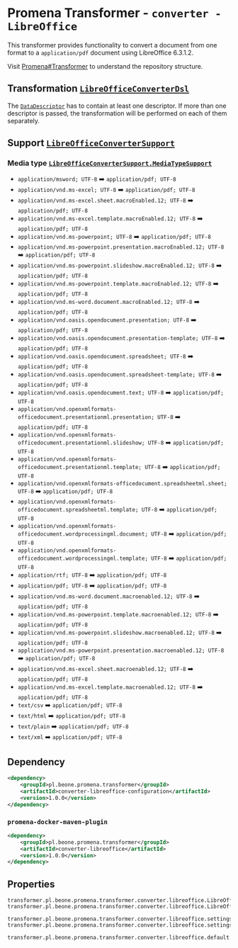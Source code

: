 # Promena Transformer - `converter - LibreOffice`
This transformer provides functionality to convert a document from one format to a `application/pdf` document using LibreOffice 6.3.1.2.

Visit [Promena#Transformer](https://gitlab.office.beone.pl/promena/promena#transformer) to understand the repository structure.

## Transformation [`LibreOfficeConverterDsl`](./application-model/src/main/kotlin/pl/beone/promena/transformer/converter/libreoffice/applicationmodel/LibreOfficeConverterDsl.kt)
The [`DataDescriptor`](https://gitlab.office.beone.pl/promena/promena/blob/master/base/promena-transformer/contract/src/main/kotlin/pl/beone/promena/transformer/contract/data/DataDescriptor.kt) has to contain at least one descriptor. If more than one descriptor is passed, the transformation will be performed on each of them separately.

## Support [`LibreOfficeConverterSupport`](./application-model/src/main/kotlin/pl/beone/promena/transformer/converter/libreoffice/applicationmodel/LibreOfficeConverterSupport.kt)
### Media type [`LibreOfficeConverterSupport.MediaTypeSupport`](./application-model/src/main/kotlin/pl/beone/promena/transformer/converter/libreoffice/applicationmodel/LibreOfficeConverterSupport.kt)
* `application/msword; UTF-8` :arrow_right: `application/pdf; UTF-8`
* `application/vnd.ms-excel; UTF-8` :arrow_right: `application/pdf; UTF-8`
* `application/vnd.ms-excel.sheet.macroEnabled.12; UTF-8` :arrow_right: `application/pdf; UTF-8`
* `application/vnd.ms-excel.template.macroEnabled.12; UTF-8` :arrow_right: `application/pdf; UTF-8`
* `application/vnd.ms-powerpoint; UTF-8` :arrow_right: `application/pdf; UTF-8`
* `application/vnd.ms-powerpoint.presentation.macroEnabled.12; UTF-8` :arrow_right: `application/pdf; UTF-8`
* `application/vnd.ms-powerpoint.slideshow.macroEnabled.12; UTF-8` :arrow_right: `application/pdf; UTF-8`
* `application/vnd.ms-powerpoint.template.macroEnabled.12; UTF-8` :arrow_right: `application/pdf; UTF-8`
* `application/vnd.ms-word.document.macroEnabled.12; UTF-8` :arrow_right: `application/pdf; UTF-8`
* `application/vnd.oasis.opendocument.presentation; UTF-8` :arrow_right: `application/pdf; UTF-8`
* `application/vnd.oasis.opendocument.presentation-template; UTF-8` :arrow_right: `application/pdf; UTF-8`
* `application/vnd.oasis.opendocument.spreadsheet; UTF-8` :arrow_right: `application/pdf; UTF-8`
* `application/vnd.oasis.opendocument.spreadsheet-template; UTF-8` :arrow_right: `application/pdf; UTF-8`
* `application/vnd.oasis.opendocument.text; UTF-8` :arrow_right: `application/pdf; UTF-8`
* `application/vnd.openxmlformats-officedocument.presentationml.presentation; UTF-8` :arrow_right: `application/pdf; UTF-8`
* `application/vnd.openxmlformats-officedocument.presentationml.slideshow; UTF-8` :arrow_right: `application/pdf; UTF-8`
* `application/vnd.openxmlformats-officedocument.presentationml.template; UTF-8` :arrow_right: `application/pdf; UTF-8`
* `application/vnd.openxmlformats-officedocument.spreadsheetml.sheet; UTF-8` :arrow_right: `application/pdf; UTF-8`
* `application/vnd.openxmlformats-officedocument.spreadsheetml.template; UTF-8` :arrow_right: `application/pdf; UTF-8`
* `application/vnd.openxmlformats-officedocument.wordprocessingml.document; UTF-8` :arrow_right: `application/pdf; UTF-8`
* `application/vnd.openxmlformats-officedocument.wordprocessingml.template; UTF-8` :arrow_right: `application/pdf; UTF-8`
* `application/rtf; UTF-8` :arrow_right: `application/pdf; UTF-8`
* `application/pdf; UTF-8` :arrow_right: `application/pdf; UTF-8`
* `application/vnd.ms-word.document.macroenabled.12; UTF-8` :arrow_right: `application/pdf; UTF-8`
* `application/vnd.ms-powerpoint.template.macroenabled.12; UTF-8` :arrow_right: `application/pdf; UTF-8`
* `application/vnd.ms-powerpoint.slideshow.macroenabled.12; UTF-8` :arrow_right: `application/pdf; UTF-8`
* `application/vnd.ms-powerpoint.presentation.macroenabled.12; UTF-8` :arrow_right: `application/pdf; UTF-8`
* `application/vnd.ms-excel.sheet.macroenabled.12; UTF-8` :arrow_right: `application/pdf; UTF-8`
* `application/vnd.ms-excel.template.macroenabled.12; UTF-8` :arrow_right: `application/pdf; UTF-8`
* `text/csv` :arrow_right: `application/pdf; UTF-8`
* `text/html` :arrow_right: `application/pdf; UTF-8`
* `text/plain` :arrow_right: `application/pdf; UTF-8`
* `text/xml` :arrow_right: `application/pdf; UTF-8`

## Dependency
```xml
<dependency>
    <groupId>pl.beone.promena.transformer</groupId>
    <artifactId>converter-libreoffice-configuration</artifactId>
    <version>1.0.0</version>
</dependency>
```

### `promena-docker-maven-plugin`
```xml
<dependency>
    <groupId>pl.beone.promena.transformer</groupId>
    <artifactId>converter-libreoffice</artifactId>
    <version>1.0.0</version>
</dependency>
```

## Properties
```properties
transformer.pl.beone.promena.transformer.converter.libreoffice.LibreOfficeConverterTransformer.priority=1
transformer.pl.beone.promena.transformer.converter.libreoffice.LibreOfficeConverterTransformer.actors=1

transformer.pl.beone.promena.transformer.converter.libreoffice.settings.home=/opt/libreoffice6.3
transformer.pl.beone.promena.transformer.converter.libreoffice.settings.startingPort=5000

transformer.pl.beone.promena.transformer.converter.libreoffice.default.parameters.timeout=
```